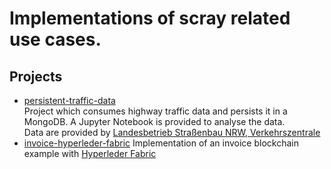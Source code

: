 # Implementations of scray related use cases.

## Projects
  * [persistent-traffic-data](persistent-traffic-data)  
      Project which consumes highway traffic data and persists it in a MongoDB. A Jupyter Notebook is provided to analyse the data.    
      Data are provided by [Landesbetrieb Straßenbau NRW, Verkehrszentrale](https://mcloud.de/web/guest/suche/-/results/suche/relevance/NRW/0/detail/_mcloudde_mdmgeschwindigkeitsdatennrw)  
  *  [invoice-hyperleder-fabric](invoice-hyperledger-fabric)
      Implementation of an invoice blockchain example with [Hyperleder Fabric](https://www.hyperledger.org/use/fabric)
